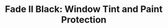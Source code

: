 ---
title: "Fade II Black: Window Tint and Paint Protection"
url: /castle-rock/fade-ii-black-window-tint-and-paint-protection/
shop: car repair
---